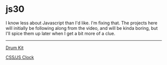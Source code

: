 # js30

I know less about Javascript than I'd like. I'm fixing that. The projects here will initially be following along from the video, and will be kinda boring, but I'll spice them up later when I get a bit more of a clue.

___

[Drum Kit](http://alanalyn.ch/js30/project-1-drum-kit)

[CSS/JS Clock](http://alanalyn.ch/js30/project-2-css-js-clock)
